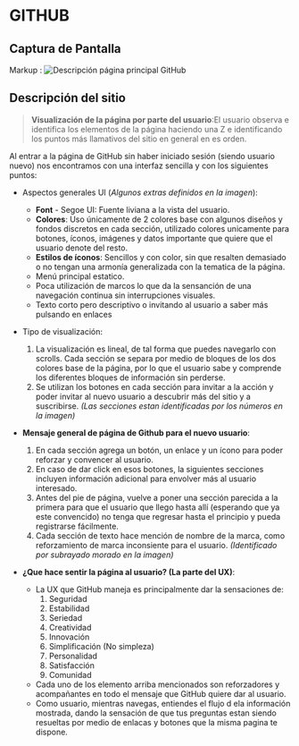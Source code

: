 # GITHUB #

## Captura de Pantalla

Markup : ![Descripción página principal GitHub](http://subefotos.com/ver/?719e47f96787bdd5b828050e6da5ae70o.png)

## Descripción del sitio ## 
>__Visualización de la página por parte del usuario__:El usuario observa e identifica los elementos de la página haciendo una Z e identificando los puntos más llamativos del sitio en general en es orden.

Al entrar a la página de GitHub sin haber iniciado sesión (siendo usuario nuevo) nos encontramos con una interfaz sencilla y con los siguientes puntos:

*  Aspectos generales UI (_Algunos extras definidos en la imagen_):
    * __Font__ - Segoe UI: Fuente liviana a la vista del usuario.
    * __Colores__: Uso únicamente de 2 colores base con algunos diseños y fondos discretos en cada sección, utilizado colores unicamente para botones, íconos, imágenes y datos importante que quiere que el usuario denote del resto.
    * __Estilos de íconos__: Sencillos y con color, sin que resalten demasiado o no tengan una armonía generalizada con la tematica de la página.
    * Menú principal estatico.
    * Poca utilización de marcos lo que da la sensanción de una navegación continua sin interrupciones visuales.
    * Texto corto pero descriptivo o invitando al usuario a saber más pulsando en enlaces


* Tipo de visualización: 
    1. La visualización es lineal, de tal forma que puedes navegarlo con scrolls. Cada sección se separa por medio de bloques de los dos colores base de la página, por lo que el usuario sabe y comprende los diferentes bloques de información sin perderse.
    2.  Se utilizan los botones en cada sección para invitar a la acción y poder invitar al nuevo usuario a descubrir más del sitio y a suscribirse. _(Las secciones estan identificadas por los números en la imagen)_
* __Mensaje general de página de Github para el nuevo usuario__:
    1. En cada sección agrega un botón, un enlace y un ícono para poder reforzar y convencer al usuario.
    2. En caso de dar click en esos botones, la siguientes secciones incluyen información adicional para envolver más al usuario interesado.
    3. Antes del pie de página, vuelve a poner una sección parecida a la primera para que el usuario que llego hasta allí (esperando que ya este convencido) no tenga que regresar hasta el principio y pueda registrarse fácilmente.
    4. Cada sección de texto hace mención de nombre de la marca, como reforzamiento de marca inconsiente para el usuario. _(Identificado por subrayado morado en la imagen)_

* __¿Que hace sentir la página al usuario? (La parte del UX)__:
    * La UX que GitHub maneja es principalmente dar la sensaciones de:
        1. Seguridad
        2. Estabilidad
        3. Seriedad
        4. Creatividad
        5. Innovación
        6. Simplificación (No simpleza)
        7. Personalidad
        8. Satisfacción
        9. Comunidad
    * Cada uno de los elemento arriba mencionados son reforzadores y acompañantes en todo el mensaje que GitHub quiere dar al usuario.
    * Como usuario, mientras navegas, entiendes el flujo d ela información mostrada, dando la sensación de que tus preguntas estan siendo resueltas por medio de enlacas y botones que la misma pagina te dispone.


